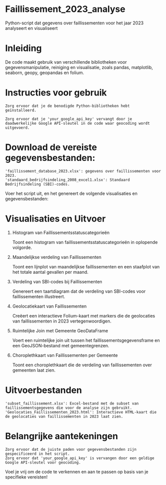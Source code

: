 # Faillissement_2023_analyse
Python-script dat gegevens over faillissementen voor het jaar 2023 analyseert en visualiseert

# Inleiding

De code maakt gebruik van verschillende bibliotheken voor gegevensmanipulatie, reiniging en visualisatie, zoals pandas, matplotlib, seaborn, geopy, geopandas en folium.

# Instructies voor gebruik

    Zorg ervoor dat je de benodigde Python-bibliotheken hebt geïnstalleerd.

    Zorg ervoor dat je 'your_google_api_key' vervangt door je daadwerkelijke Google API-sleutel in de code waar geocoding wordt uitgevoerd.

# Download de vereiste gegevensbestanden:

    'faillissement_database_2023.xlsx': gegevens over faillissementen voor 2023.
    'standaard_bedrijfsindeling_2008_excel1.xlsx': Standaard Bedrijfsindeling (SBI)-codes.

Voer het script uit, en het genereert de volgende visualisaties en gegevensbestanden:

# Visualisaties en Uitvoer

1. Histogram van Faillissementsstatuscategorieën

    Toont een histogram van faillissementsstatuscategorieën in oplopende volgorde.

2. Maandelijkse verdeling van Faillissementen

    Toont een lijnplot van maandelijkse faillissementen en een staafplot van het totale aantal gevallen per maand.

3. Verdeling van SBI-codes bij Faillissementen

    Genereert een taartdiagram dat de verdeling van SBI-codes voor faillissementen illustreert.

4. Geolocatiekaart van Faillissementen

    Creëert een interactieve Folium-kaart met markers die de geolocaties van faillissementen in 2023 vertegenwoordigen.

5. Ruimtelijke Join met Gemeente GeoDataFrame

    Voert een ruimtelijke join uit tussen het faillissementsgegevensframe en een GeoJSON-bestand met gemeentegrenzen.

6. Choroplethkaart van Faillissementen per Gemeente

    Toont een choroplethkaart die de verdeling van faillissementen over gemeenten laat zien.

# Uitvoerbestanden

    'subset_faillissement.xlsx': Excel-bestand met de subset van faillissementsgegevens die voor de analyse zijn gebruikt.
    'Geolocaties_Faillissementen_2023.html': Interactieve HTML-kaart die de geolocaties van faillissementen in 2023 laat zien.

# Belangrijke aantekeningen

    Zorg ervoor dat de juiste paden voor gegevensbestanden zijn gespecificeerd in het script.
    Zorg ervoor dat 'your_google_api_key' is vervangen door een geldige Google API-sleutel voor geocoding.

Voel je vrij om de code te verkennen en aan te passen op basis van je specifieke vereisten!
